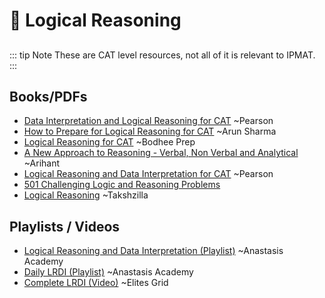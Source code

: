 # 🧩 Logical Reasoning

##

::: tip Note
These are CAT level resources, not all of it is relevant to IPMAT.
:::

## Books/PDFs

- [Data Interpretation and Logical Reasoning for CAT](https://drive.google.com/file/d/1j7q9t6YHL0842Ko39ttzyv6-DEhxc-r5/view?usp=drive_link) ~Pearson
- [How to Prepare for Logical Reasoning for CAT](https://drive.google.com/file/d/1KTyaD_lVoo_4hTQ84nqsk0oPuYjImlfX/view?usp=drive_link) ~Arun Sharma
- [Logical Reasoning for CAT](https://drive.google.com/file/d/1gqPaYD1VWvFPiRtub32qARgKZWslYSo7/view?usp=drive_link) ~Bodhee Prep
- [A New Approach to Reasoning - Verbal, Non Verbal and Analytical](https://drive.google.com/file/d/1aDXSxNmaX-5LKkwAt93IOmE35OcsS4NN/view?usp=drive_link) ~Arihant
- [Logical Reasoning and Data Interpretation for CAT](https://drive.google.com/file/d/1DT39r2VI5yt4HNXF5CBXW0Gjofs3Ui1p/view?usp=drive_link) ~Pearson
- [501 Challenging Logic and Reasoning Problems](https://drive.google.com/file/d/1Q-3VtBiCA_RH1MZMOW1DSMA35jRtp4Op/view)
- [Logical Reasoning](https://drive.google.com/file/d/1iZ1Qy5ZtSS--NgXWQ0q-WNVSKWw9ljGG/view?usp=drive_link) ~Takshzilla

## Playlists / Videos
- [Logical Reasoning and Data Interpretation (Playlist)](https://youtube.com/playlist?list=PLG4bwc5fquzhDp8eqRym2Ma1ut10YF0Ea&si=dZPo9-mG7lwC-D-x) ~Anastasis Academy
- [Daily LRDI (Playlist)](https://www.youtube.com/playlist?list=PLgdxDqtv4Gt-4vXeT_OuiwJ7-jBujAEru) ~Anastasis Academy
- [Complete LRDI (Video)](https://www.youtube.com/watch?v=sN4GIKb409A) ~Elites Grid